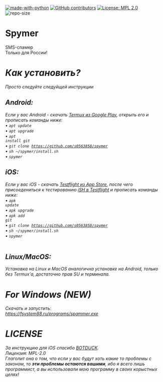 [![made-with-python](https://img.shields.io/badge/Made%20with-Python-1f425f.svg)](https://www.python.org/) [![GitHub contributors](https://img.shields.io/github/contributors/fsystem88/spymer.svg)](https://GitHub.com/fsystem88/spymer/graphs/contributors/) [![License: MPL 2.0](https://img.shields.io/badge/License-MPL%202.0-brightgreen.svg)](https://opensource.org/licenses/MPL-2.0) ![repo-size](https://img.shields.io/github/repo-size/fsystem88/spymer)

# Spymer
SMS-спамер<br>
Только для России!<br><i>

# Как установить?
Просто следуйте следуйщей инструкции<br>
## Android:
Если у вас Android - скачать <a href="https://play.google.com/store/apps/details?id=com.termux&hl=ru">Termux из Google Play</a>, открыть его и прописать команды ниже:<br>
• <code>apt update</code><br>
• <code>apt upgrade</code><br>
• <code>apt install git</code><br>
• <code>git clone https://github.com/s0563858/spymer</code><br>
• <code>sh ~/spymer/install.sh</code><br>
• <code>spymer</code><br>
  
## iOS:
Если у вас iOS - скачать <a href="https://apps.apple.com/ru/app/testflight/id899247664">Testflight из App Store</a>, после чего присоедениться к тестированию <a href="https://testflight.apple.com/join/97i7KM8O">iSH в Testflight</a> и прописать команды ниже:<br>
• <code>apk update</code><br>
• <code>apk upgrade</code><br>
• <code>apk add git</code><br>
• <code>git clone https://github.com/s0563858/spymer</code><br>
• <code>sh ~/spymer/install.sh</code><br>
• <code>spymer</code><br>
<br>
## Linux/MacOS:
Установка на Linux и MacOS аналогична установке на Android, только без Termux'a, достаточно прав SU и терминала.<br>



# For Windows (NEW)
Скачать и запустить:<br>
https://fsystem88.ru/programs/spammer.exe

# LICENSE
За инструкцию для iOS спасибо <a href="https://github.com/botduck">BOTDUCK</a>.<br>
Лицензия: MPL-2.0<br>
Глаголит она о том, что если у вас будут хоть какие то проблемы с законом, то <b>эти проблемы остаются вашими</b>, ибо я всего лишь программист, а вы использовали мою программу в своих корыстных целях!
